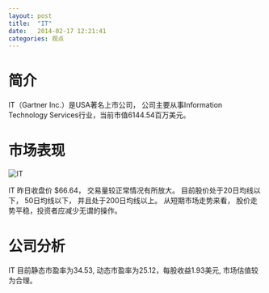 ```yaml
---
layout: post
title:  "IT"
date:   2014-02-17 12:21:41
categories: 观点
---
```


# 简介
IT（Gartner Inc.）是USA著名上市公司，
公司主要从事Information Technology Services行业，当前市值6144.54百万美元。

# 市场表现

![IT](http://finviz.com/chart.ashx?t=IT&ty=c&ta=1&p=d&s=l)

IT 昨日收盘价 $66.64，
交易量较正常情况有所放大。
目前股价处于20日均线以下，
50日均线以下，
并且处于200日均线以上。
从短期市场走势来看，
股价走势平稳，投资者应减少无谓的操作。

# 公司分析
IT 目前静态市盈率为34.53, 动态市盈率为25.12，每股收益1.93美元,
市场估值较为合理。
